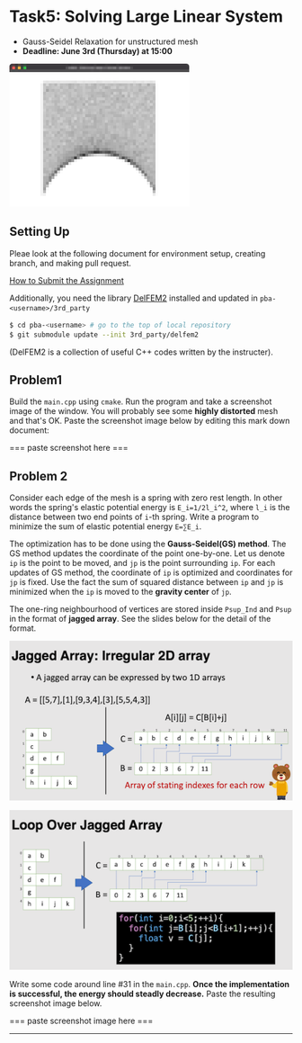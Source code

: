 # Task5: Solving Large Linear System 

- Gauss-Seidel Relaxation for unstructured mesh
- **Deadline: June 3rd (Thursday) at 15:00**

![preview](preview.png)

## Setting Up

Pleae look at the following document for environment setup, creating branch, and making pull request.

[How to Submit the Assignment](../doc/submit.md)

Additionally, you need the library [DelFEM2](https://github.com/nobuyuki83/delfem2) installed and updated in `pba-<username>/3rd_party` 

```bash
$ cd pba-<username> # go to the top of local repository
$ git submodule update --init 3rd_party/delfem2
```

(DelFEM2 is a collection of useful C++ codes written by the instructer).



## Problem1

Build the `main.cpp` using `cmake`. Run the program and take a screenshot image of the window. You will probably see some **highly distorted** mesh and that's OK. Paste the screenshot image below by editing this mark down document:

=== paste screenshot here ===




## Problem 2

Consider each edge of the mesh is a spring with zero rest length. In other words the spring's elastic potential energy is `E_i=1/2l_i^2`,  where `l_i` is the distance between two end points of `i`-th spring. Write a program to minimize the sum of elastic potential energy `E=∑E_i`.

The optimization has to be done using the **Gauss-Seidel(GS) method**. The GS method updates the coordinate of the point one-by-one. Let us denote  `ip` is the point to be moved, and `jp` is the point surrounding `ip`.  For each updates of GS method, the coordinate of `ip` is optimized and coordinates for `jp` is fixed. Use the fact the sum of squared distance between `ip` and `jp` is minimized  when the `ip` is moved to the **gravity center** of `jp`.

The one-ring neighbourhood of vertices are stored inside `Psup_Ind` and `Psup` in the format of **jagged array**. See the slides below for the detail of the format. 

![jagged_array](jagged_array0.png)

![jagged_array](jagged_array1.png)


Write some code around line #31 in the `main.cpp`. **Once the implementation is successful, the energy should steadly decrease.** Paste the resulting screenshot image below. 

=== paste screenshot image here ===

  






----









